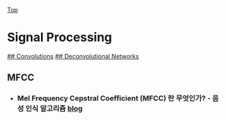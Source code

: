 [Top](index.md)

# Signal Processing

[## Convolutions](convolutions.md)
[## Deconvolutional Networks](deconvolutional_networks.md)

## MFCC

* ### Mel Frequency Cepstral Coefficient (MFCC) 란 무엇인가? - 음성 인식 알고리즘  [blog](https://m.blog.naver.com/PostView.nhn?blogId=mylogic&logNo=220988857132&proxyReferer=&proxyReferer=https%3A%2F%2Fwww.google.co.kr%2F)


